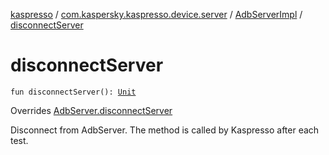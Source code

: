 [kaspresso](../../index.md) / [com.kaspersky.kaspresso.device.server](../index.md) / [AdbServerImpl](index.md) / [disconnectServer](./disconnect-server.md)

# disconnectServer

`fun disconnectServer(): `[`Unit`](https://kotlinlang.org/api/latest/jvm/stdlib/kotlin/-unit/index.html)

Overrides [AdbServer.disconnectServer](../-adb-server/disconnect-server.md)

Disconnect from AdbServer.
The method is called by Kaspresso after each test.

